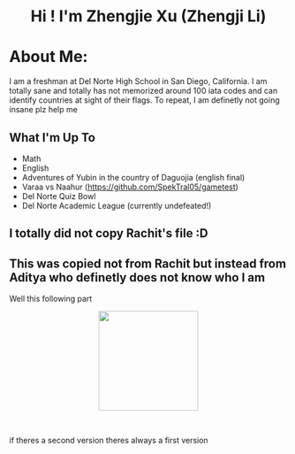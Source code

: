 <h1 align="center">Hi ! I'm Zhengjie Xu (Zhengji Li)</h1>

#  About Me:
I am a freshman at Del Norte High School in San Diego, California. I am totally sane and totally has not memorized around 100 iata codes and can identify countries at sight of their flags. To repeat, I am definetly not going insane plz help me

##  What I'm Up To

- Math
- English
- Adventures of Yubin in the country of Daguojia (english final)
- Varaa vs Naahur (https://github.com/SpekTral05/gametest)
- Del Norte Quiz Bowl
- Del Norte Academic League (currently undefeated!)


## I totally did not copy Rachit's file :D

## This was copied not from Rachit but instead from Aditya who definetly does not know who I am
Well this following part

<p align="center">
  <a href="https://github.com/xinjiav2">
    <img height="180" src="https://githubreadmestats-rho.vercel.app/api/top-langs/?username=xinjiav2&layout=compact&theme=dracula" />
  </a>
</p>

<br>

if theres a second version theres always a first version
